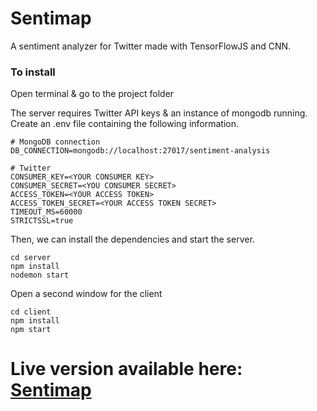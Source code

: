 # Sentimap

A sentiment analyzer for Twitter made with TensorFlowJS and CNN.

### To install

Open terminal & go to the project folder

The server requires Twitter API keys & an instance of mongodb running.
Create an .env file containing the following information.

```
# MongoDB connection
DB_CONNECTION=mongodb://localhost:27017/sentiment-analysis

# Twitter
CONSUMER_KEY=<YOUR CONSUMER KEY>
CONSUMER_SECRET=<YOU CONSUMER SECRET>
ACCESS_TOKEN=<YOUR ACCESS TOKEN>
ACCESS_TOKEN_SECRET=<YOUR ACCESS TOKEN SECRET>
TIMEOUT_MS=60000
STRICTSSL=true
```

Then, we can install the dependencies and start the server.

```
cd server
npm install
nodemon start
```

Open a second window for the client

```
cd client
npm install
npm start
```


# Live version available here: [Sentimap](https://sentimap.netlify.com/)

